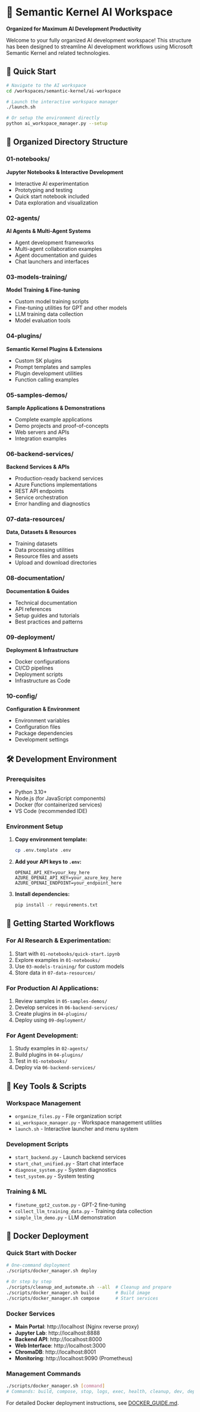 # 🤖 Semantic Kernel AI Workspace

**Organized for Maximum AI Development Productivity**

Welcome to your fully organized AI development workspace! This structure has been designed to streamline AI development workflows using Microsoft Semantic Kernel and related technologies.

## 🚀 Quick Start

```bash
# Navigate to the AI workspace
cd /workspaces/semantic-kernel/ai-workspace

# Launch the interactive workspace manager
./launch.sh

# Or setup the environment directly
python ai_workspace_manager.py --setup
```

## 📁 Organized Directory Structure

### 01-notebooks/

**Jupyter Notebooks & Interactive Development**

- Interactive AI experimentation
- Prototyping and testing
- Quick start notebook included
- Data exploration and visualization

### 02-agents/

**AI Agents & Multi-Agent Systems**

- Agent development frameworks
- Multi-agent collaboration examples
- Agent documentation and guides
- Chat launchers and interfaces

### 03-models-training/

**Model Training & Fine-tuning**

- Custom model training scripts
- Fine-tuning utilities for GPT and other models
- LLM training data collection
- Model evaluation tools

### 04-plugins/

**Semantic Kernel Plugins & Extensions**

- Custom SK plugins
- Prompt templates and samples
- Plugin development utilities
- Function calling examples

### 05-samples-demos/

**Sample Applications & Demonstrations**

- Complete example applications
- Demo projects and proof-of-concepts
- Web servers and APIs
- Integration examples

### 06-backend-services/

**Backend Services & APIs**

- Production-ready backend services
- Azure Functions implementations
- REST API endpoints
- Service orchestration
- Error handling and diagnostics

### 07-data-resources/

**Data, Datasets & Resources**

- Training datasets
- Data processing utilities
- Resource files and assets
- Upload and download directories

### 08-documentation/

**Documentation & Guides**

- Technical documentation
- API references
- Setup guides and tutorials
- Best practices and patterns

### 09-deployment/

**Deployment & Infrastructure**

- Docker configurations
- CI/CD pipelines
- Deployment scripts
- Infrastructure as Code

### 10-config/

**Configuration & Environment**

- Environment variables
- Configuration files
- Package dependencies
- Development settings

## 🛠️ Development Environment

### Prerequisites

- Python 3.10+
- Node.js (for JavaScript components)
- Docker (for containerized services)
- VS Code (recommended IDE)

### Environment Setup

1. **Copy environment template:**

   ```bash
   cp .env.template .env
   ```

2. **Add your API keys to `.env`:**

   ```env
   OPENAI_API_KEY=your_key_here
   AZURE_OPENAI_API_KEY=your_azure_key_here
   AZURE_OPENAI_ENDPOINT=your_endpoint_here
   ```

3. **Install dependencies:**
   ```bash
   pip install -r requirements.txt
   ```

## 🚀 Getting Started Workflows

### For AI Research & Experimentation:

1. Start with `01-notebooks/quick-start.ipynb`
2. Explore examples in `01-notebooks/`
3. Use `03-models-training/` for custom models
4. Store data in `07-data-resources/`

### For Production AI Applications:

1. Review samples in `05-samples-demos/`
2. Develop services in `06-backend-services/`
3. Create plugins in `04-plugins/`
4. Deploy using `09-deployment/`

### For Agent Development:

1. Study examples in `02-agents/`
2. Build plugins in `04-plugins/`
3. Test in `01-notebooks/`
4. Deploy via `06-backend-services/`

## 🧰 Key Tools & Scripts

### Workspace Management

- `organize_files.py` - File organization script
- `ai_workspace_manager.py` - Workspace management utilities
- `launch.sh` - Interactive launcher and menu system

### Development Scripts

- `start_backend.py` - Launch backend services
- `start_chat_unified.py` - Start chat interface
- `diagnose_system.py` - System diagnostics
- `test_system.py` - System testing

### Training & ML

- `finetune_gpt2_custom.py` - GPT-2 fine-tuning
- `collect_llm_training_data.py` - Training data collection
- `simple_llm_demo.py` - LLM demonstration

## 🐳 Docker Deployment

### Quick Start with Docker

```bash
# One-command deployment
./scripts/docker_manager.sh deploy

# Or step by step
./scripts/cleanup_and_automate.sh --all  # Cleanup and prepare
./scripts/docker_manager.sh build        # Build image
./scripts/docker_manager.sh compose      # Start services
```

### Docker Services

- **Main Portal**: http://localhost (Nginx reverse proxy)
- **Jupyter Lab**: http://localhost:8888
- **Backend API**: http://localhost:8000
- **Web Interface**: http://localhost:3000
- **ChromaDB**: http://localhost:8001
- **Monitoring**: http://localhost:9090 (Prometheus)

### Management Commands

```bash
./scripts/docker_manager.sh [command]
# Commands: build, compose, stop, logs, exec, health, cleanup, dev, deploy
```

For detailed Docker deployment instructions, see [DOCKER_GUIDE.md](DOCKER_GUIDE.md).
